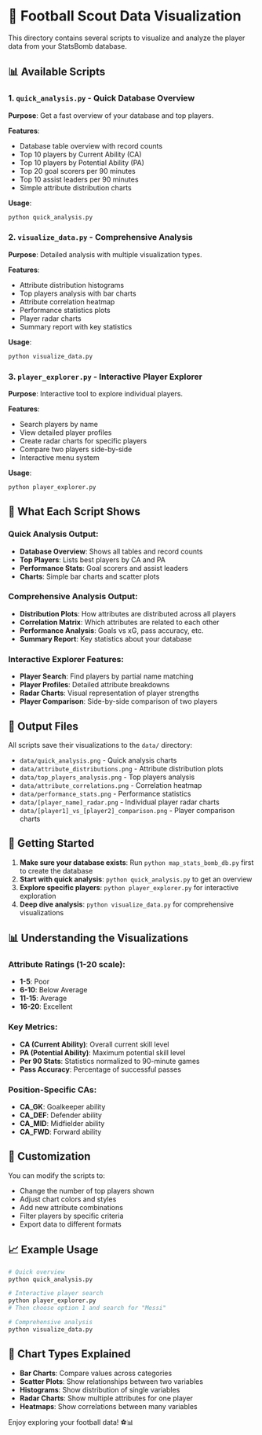 # 🎨 Football Scout Data Visualization

This directory contains several scripts to visualize and analyze the player data from your StatsBomb database.

## 📊 Available Scripts

### 1. `quick_analysis.py` - Quick Database Overview
**Purpose**: Get a fast overview of your database and top players.

**Features**:
- Database table overview with record counts
- Top 10 players by Current Ability (CA)
- Top 10 players by Potential Ability (PA)  
- Top 20 goal scorers per 90 minutes
- Top 10 assist leaders per 90 minutes
- Simple attribute distribution charts

**Usage**:
```bash
python quick_analysis.py
```

### 2. `visualize_data.py` - Comprehensive Analysis
**Purpose**: Detailed analysis with multiple visualization types.

**Features**:
- Attribute distribution histograms
- Top players analysis with bar charts
- Attribute correlation heatmap
- Performance statistics plots
- Player radar charts
- Summary report with key statistics

**Usage**:
```bash
python visualize_data.py
```

### 3. `player_explorer.py` - Interactive Player Explorer
**Purpose**: Interactive tool to explore individual players.

**Features**:
- Search players by name
- View detailed player profiles
- Create radar charts for specific players
- Compare two players side-by-side
- Interactive menu system

**Usage**:
```bash
python player_explorer.py
```

## 🎯 What Each Script Shows

### Quick Analysis Output:
- **Database Overview**: Shows all tables and record counts
- **Top Players**: Lists best players by CA and PA
- **Performance Stats**: Goal scorers and assist leaders
- **Charts**: Simple bar charts and scatter plots

### Comprehensive Analysis Output:
- **Distribution Plots**: How attributes are distributed across all players
- **Correlation Matrix**: Which attributes are related to each other
- **Performance Analysis**: Goals vs xG, pass accuracy, etc.
- **Summary Report**: Key statistics about your database

### Interactive Explorer Features:
- **Player Search**: Find players by partial name matching
- **Player Profiles**: Detailed attribute breakdowns
- **Radar Charts**: Visual representation of player strengths
- **Player Comparison**: Side-by-side comparison of two players

## 📁 Output Files

All scripts save their visualizations to the `data/` directory:

- `data/quick_analysis.png` - Quick analysis charts
- `data/attribute_distributions.png` - Attribute distribution plots
- `data/top_players_analysis.png` - Top players analysis
- `data/attribute_correlations.png` - Correlation heatmap
- `data/performance_stats.png` - Performance statistics
- `data/[player_name]_radar.png` - Individual player radar charts
- `data/[player1]_vs_[player2]_comparison.png` - Player comparison charts

## 🚀 Getting Started

1. **Make sure your database exists**: Run `python map_stats_bomb_db.py` first to create the database
2. **Start with quick analysis**: `python quick_analysis.py` to get an overview
3. **Explore specific players**: `python player_explorer.py` for interactive exploration
4. **Deep dive analysis**: `python visualize_data.py` for comprehensive visualizations

## 📊 Understanding the Visualizations

### Attribute Ratings (1-20 scale):
- **1-5**: Poor
- **6-10**: Below Average  
- **11-15**: Average
- **16-20**: Excellent

### Key Metrics:
- **CA (Current Ability)**: Overall current skill level
- **PA (Potential Ability)**: Maximum potential skill level
- **Per 90 Stats**: Statistics normalized to 90-minute games
- **Pass Accuracy**: Percentage of successful passes

### Position-Specific CAs:
- **CA_GK**: Goalkeeper ability
- **CA_DEF**: Defender ability  
- **CA_MID**: Midfielder ability
- **CA_FWD**: Forward ability

## 🔧 Customization

You can modify the scripts to:
- Change the number of top players shown
- Adjust chart colors and styles
- Add new attribute combinations
- Filter players by specific criteria
- Export data to different formats

## 📈 Example Usage

```bash
# Quick overview
python quick_analysis.py

# Interactive player search
python player_explorer.py
# Then choose option 1 and search for "Messi"

# Comprehensive analysis
python visualize_data.py
```

## 🎨 Chart Types Explained

- **Bar Charts**: Compare values across categories
- **Scatter Plots**: Show relationships between two variables
- **Histograms**: Show distribution of single variables
- **Radar Charts**: Show multiple attributes for one player
- **Heatmaps**: Show correlations between many variables

Enjoy exploring your football data! ⚽📊
